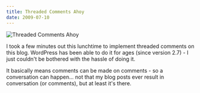 ```yaml
---
title: Threaded Comments Ahoy
date: 2009-07-10
---
```


![Threaded Comments Ahoy](https://source.unsplash.com/03UCoidYvXw/1600x900)

I took a few minutes out this lunchtime to implement threaded comments on this blog. WordPress has been able to do it for ages (since version 2.7) - I just couldn't be bothered with the hassle of doing it.

It basically means comments can be made on comments - so a conversation can happen... not that my blog posts ever result in conversation (or comments), but at least it's there.